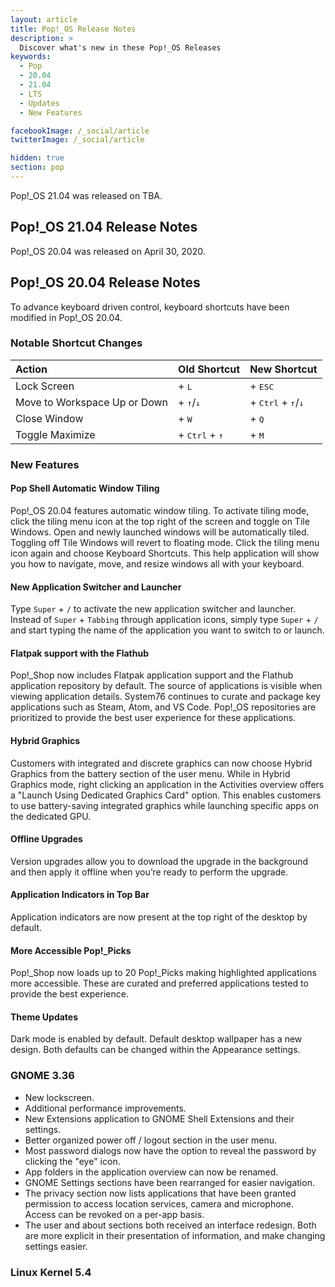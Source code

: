 ```yaml
---
layout: article
title: Pop!_OS Release Notes
description: >
  Discover what's new in these Pop!_OS Releases
keywords:
  - Pop
  - 20.04
  - 21.04
  - LTS
  - Updates
  - New Features

facebookImage: /_social/article
twitterImage: /_social/article

hidden: true
section: pop
---
```


Pop!\_OS 21.04 was released on TBA.

## Pop!\_OS 21.04 Release Notes



Pop!\_OS 20.04 was released on April 30, 2020.

## Pop!\_OS 20.04 Release Notes

To advance keyboard driven control, keyboard shortcuts have been modified in Pop!\_OS 20.04.

### Notable Shortcut Changes

|          Action            |     Old Shortcut      |      New Shortcut  |
|:---------------------------| :-------------------- |--------------------|
Lock Screen                 | <kbd><font-awesome-icon :icon="['fab', 'pop-os']"></font-awesome-icon></kbd> + <kbd>L</kbd> | <kbd><font-awesome-icon :icon="['fab', 'pop-os']"></font-awesome-icon></kbd> + <kbd>ESC</kbd> |
Move to Workspace Up or Down | <kbd><font-awesome-icon :icon="['fab', 'pop-os']"></font-awesome-icon></kbd> + <kbd>↑</kbd>/<kbd>↓</kbd> | <kbd><font-awesome-icon :icon="['fab', 'pop-os']"></font-awesome-icon></kbd> + <kbd>Ctrl</kbd> + <kbd>↑</kbd>/<kbd>↓</kbd> |
Close Window                 | <kbd><font-awesome-icon :icon="['fab', 'pop-os']"></font-awesome-icon></kbd> + <kbd>W</kbd> | <kbd><font-awesome-icon :icon="['fab', 'pop-os']"></font-awesome-icon></kbd> + <kbd>Q</kbd>
Toggle Maximize              | <kbd><font-awesome-icon :icon="['fab', 'pop-os']"></font-awesome-icon></kbd> + <kbd>Ctrl</kbd> + <kbd>↑</kbd> | <kbd><font-awesome-icon :icon="['fab', 'pop-os']"></font-awesome-icon></kbd> + <kbd>M</kbd>

### New Features

#### Pop Shell Automatic Window Tiling
Pop!\_OS 20.04 features automatic window tiling. To activate tiling mode, click the tiling menu icon at the top right of the screen and toggle on Tile Windows. Open and newly launched windows will be automatically tiled. Toggling off Tile Windows will revert to floating mode. Click the tiling menu icon again and choose Keyboard Shortcuts. This help application will show you how to navigate, move, and resize windows all with your keyboard.

#### New Application Switcher and Launcher
Type `Super` + `/` to activate the new application switcher and launcher. Instead of `Super` + `Tabbing` through application icons, simply type `Super` + `/` and start typing the name of the application you want to switch to or launch.

#### Flatpak support with the Flathub
Pop!\_Shop now includes Flatpak application support and the Flathub application repository by default. The source of applications is visible when viewing application details. System76 continues to curate and package key applications such as Steam, Atom, and VS Code. Pop!\_OS repositories are prioritized to provide the best user experience for these applications.

#### Hybrid Graphics
Customers with integrated and discrete graphics can now choose Hybrid Graphics from the battery section of the user menu. While in Hybrid Graphics mode, right clicking an application in the Activities overview offers a "Launch Using Dedicated Graphics Card" option. This enables customers to use battery-saving integrated graphics while launching specific apps on the dedicated GPU.

#### Offline Upgrades
Version upgrades allow you to download the upgrade in the background and then apply it offline when you’re ready to perform the upgrade.

#### Application Indicators in Top Bar
Application indicators are now present at the top right of the desktop by default.

#### More Accessible Pop!\_Picks
Pop!\_Shop now loads up to 20 Pop!\_Picks making highlighted applications more accessible. These are curated and preferred applications tested to provide the best experience.

#### Theme Updates
Dark mode is enabled by default. Default desktop wallpaper has a new design. Both defaults can be changed within the Appearance settings.

### GNOME 3.36
* New lockscreen.
* Additional performance improvements.
* New Extensions application to GNOME Shell Extensions and their settings.
* Better organized power off / logout section in the user menu.
* Most password dialogs now have the option to reveal the password by clicking the "eye" icon.
* App folders in the application overview can now be renamed.
* GNOME Settings sections have been rearranged for easier navigation.
* The privacy section now lists applications that have been granted permission to access location services, camera and microphone. Access can be revoked on a per-app basis.
* The user and about sections both received an interface redesign. Both are more explicit in their presentation of information, and make changing settings easier.

### Linux Kernel 5.4
